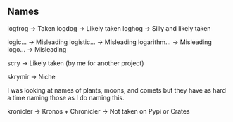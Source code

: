 ## Names

logfrog -> Taken
logdog -> Likely taken
loghog -> Silly and likely taken

logic... -> Misleading
logistic... -> Misleading
logarithm... -> Misleading
logo... -> Misleading

scry -> Likely taken (by me for another project)

skrymir -> Niche

I was looking at names of plants, moons, and comets but they have as hard a time naming those as I do naming this.

kronicler -> Kronos + Chronicler -> Not taken on Pypi or Crates
